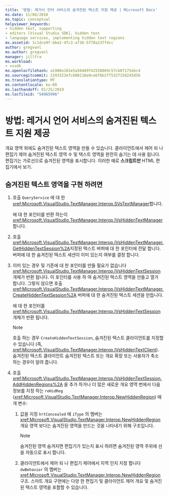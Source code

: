 ```yaml
---
title: '방법: 레거시 언어 서비스의 숨겨진된 텍스트 지원 제공 | Microsoft Docs'
ms.date: 11/04/2016
ms.topic: conceptual
helpviewer_keywords:
- hidden text, supporting
- editors [Visual Studio SDK], hidden text
- language services, implementing hidden text regions
ms.assetid: 1c1dce9f-bbe2-4fc3-a736-5f78a237f4cc
author: gregvanl
ms.author: gregvanl
manager: jillfra
ms.workload:
- vssdk
ms.openlocfilehash: a1906e101e5a50489f42558869c57cb0f175ebc4
ms.sourcegitcommit: 2193323efc608118e0ce6f6b2ff532f158245d56
ms.translationtype: MT
ms.contentlocale: ko-KR
ms.lasthandoff: 01/25/2019
ms.locfileid: "54965996"
---
```

# <a name="how-to-provide-hidden-text-support-in-a-legacy-language-service"></a>방법: 레거시 언어 서비스의 숨겨진된 텍스트 지원 제공
개요 영역 외에도 숨겨진된 텍스트 영역을 만들 수 있습니다. 클라이언트에서 제어 되 나 편집기 제어 숨겨진된 텍스트 영역 수 및 텍스트 영역을 완전히 숨기는 데 사용 됩니다. 편집기는 가로선으로 숨겨진된 영역을 표시합니다. 이러한 예로 **스크립트만** HTML 편집기에서 보기.  
  
  
## <a name="to-implement-a-hidden-text-region"></a>숨겨진된 텍스트 영역을 구현 하려면  
  
1.  호출 `QueryService` 에 대 한 <xref:Microsoft.VisualStudio.TextManager.Interop.SVsTextManager>합니다.  
  
     에 대 한 포인터를 반환 하는이 <xref:Microsoft.VisualStudio.TextManager.Interop.IVsHiddenTextManager>합니다.  
  
2.  호출 <xref:Microsoft.VisualStudio.TextManager.Interop.IVsHiddenTextManager.GetHiddenTextSession%2A>지정된 텍스트 버퍼에 대 한 포인터에 전달 합니다. 버퍼에 대 한 숨겨진된 텍스트 세션이 이미 있는지 여부를 결정 합니다.  
  
3.  이미 있는 경우 및 기존에 대 한 포인터를 만들 필요가 없습니다 <xref:Microsoft.VisualStudio.TextManager.Interop.IVsHiddenTextSession> 개체가 반환 됩니다. 이 포인터를 사용 하 여 숨겨진된 텍스트 영역을 만들고 열거 합니다. 그렇지 않으면 호출 <xref:Microsoft.VisualStudio.TextManager.Interop.IVsHiddenTextManager.CreateHiddenTextSession%2A> 버퍼에 대 한 숨겨진된 텍스트 세션을 만듭니다.  
  
     에 대 한 포인터를 <xref:Microsoft.VisualStudio.TextManager.Interop.IVsHiddenTextSession> 개체가 반환 됩니다.  
  
    > [!NOTE]
    >  호출 하는 경우 `CreateHiddenTextSession`, 숨겨진된 텍스트 클라이언트를 지정할 수 있습니다 (즉, <xref:Microsoft.VisualStudio.TextManager.Interop.IVsHiddenTextClient>). 숨겨진된 텍스트 클라이언트 숨겨진된 텍스트 또는 개요 확장 또는 사용자가 축소 하는 경우이 알려 줍니다.  
  
4.  호출 <xref:Microsoft.VisualStudio.TextManager.Interop.IVsHiddenTextSession.AddHiddenRegions%2A> 을 추가 하거나 더 많은 새로운 개요 영역 번에서 다음 정보를 지정 하는 `reHidReg` (<xref:Microsoft.VisualStudio.TextManager.Interop.NewHiddenRegion>) 매개 변수:  
  
    1.  값을 지정 `hrtConcealed` 에 `iType` 의 멤버는 <xref:Microsoft.VisualStudio.TextManager.Interop.NewHiddenRegion> 개요 영역 보다는 숨겨진된 영역을 만드는 것을 나타내기 위해 구조입니다.  
  
        > [!NOTE]
        >  숨겨진된 영역 숨겨지면 편집기가 있는지 표시 하려면 숨겨진된 영역 주위에 선을 자동으로 표시 합니다.  
  
    2.  클라이언트에서 제어 되 나 편집기 제어에서 지역 인지 지정 합니다 `dwBehavior` 의 멤버는 <xref:Microsoft.VisualStudio.TextManager.Interop.NewHiddenRegion> 구조. 스마트 개요 구현에는 다양 한 편집기 및 클라이언트 제어 개요 및 숨겨진된 텍스트 영역을 포함할 수 있습니다.
